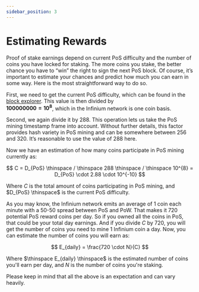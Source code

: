 ```yaml
---
sidebar_position: 3
---
```


# Estimating Rewards
Proof of stake earnings depend on current PoS difficulty and the number of coins you have locked for staking. The more coins you stake, the better chance you have to “win” the right to sign the next PoS block. Of course, it’s important to estimate your chances and predict how much you can earn in some way. Here is the most straightforward way to do so.

First, we need to get the current PoS difficulty, which can be found in the [block explorer](https://explorer.infinium.space/). This value is then divided by <br/> **$100000000 = 10^{8}$**, which in the Infinium network is one coin basis.

Second, we again divide it by 288. This operation lets us take the PoS mining timestamp frame into account. Without further details, this factor provides hash variety in PoS mining and can be somewhere between 256 and 320. It’s reasonable to use the value of 288 here.

Now we have an estimation of how many coins participate in PoS mining currently as:

$$
C = D_{PoS} \thinspace / \thinspace 288 \thinspace / \thinspace 10^{8} = D_{PoS} \cdot 2.88 \cdot 10^{-10}
$$

Where $C$ is the total amount of coins participating in PoS mining, and $D_{PoS} \thinspace$ is the current PoS difficulty.

As you may know, the Infinium network emits an average of 1 coin each minute with a 50-50 spread between PoS and PoW. That makes it 720 potential PoS reward coins per day. So if you owned all the coins in PoS, that could be your total day earnings. And if you divide $C$ by 720, you will get the number of coins you need to mine 1 Infinium coin a day. Now, you can estimate the number of coins you will earn as:

$$
E_{daily} = \frac{720 \cdot N}{C}
$$

Where $\thinspace E_{daily} \thinspace$ is the estimated number of coins you'll earn per day, and $N$ is the number of coins you're staking.

Please keep in mind that all the above is an expectation and can vary heavily.







